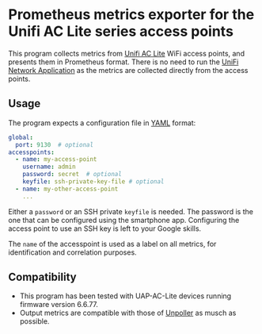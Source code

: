 # Prometheus metrics exporter for the Unifi AC Lite series access points

This program collects metrics from
[Unifi AC Lite](https://techspecs.ui.com/unifi/wifi/u7-lite) WiFi access
points, and presents them in Prometheus format. There is no need to run the
[UniFi Network Application](https://ui.com) as the metrics are collected
directly from the access points.

## Usage

The program expects a configuration file in [YAML](https://yaml.org/) format:

```yaml
global:
  port: 9130  # optional
accesspoints:
  - name: my-access-point
    username: admin
    password: secret  # optional
    keyfile: ssh-private-key-file # optional
  - name: my-other-access-point
    ...
```

Either a `password` or an SSH private `keyfile` is needed. The password is the
one that can be configured using the smartphone app. Configuring the access
point to use an SSH key is left to your Google skills.

The `name` of the accesspoint is used as a label on all metrics, for
identification and correlation purposes.

## Compatibility

*  This program has been tested with UAP-AC-Lite devices running firmware version
6.6.77.
*  Output metrics are compatible with those of [Unpoller](https://unpoller.com/)
as musch as possible.
